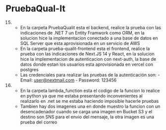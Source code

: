 # PruebaQual-It

15. - En la carpeta PruebaQualit esta el backend, realice la prueba con las indicaciones de .NET 7 un Entity Framwork como ORM, en la solucion hice la implementacion conectado a una base de datos en SQL Server que esta aprovisionada en un servicio de AWS
    - En la carpeta prueba-qualit-frontend esta el frontend, realice la prueba con las indicaciones de Next.JS 14 y React, en la solucion hice la implementacion de autenticacion con next-auth, la base de datos donde estan los usuarios esta aprovisionada en vercel con postgres
    - Las credenciales para realizar las pruebas de la autenticación son: - Email: user@nextmail.com
                                                                          - Password: 123456


16. - En la carpeta lambda_function esta el codigo de la funcion lo realice en python ya que me estaba presentando inconvenientes al realizarlo en .net se me estaba haciendo imposible hacerle pruebas
    - Tambien hay dos imagenes una en donde muestro la funcion con un desencadenador cuando se carga una imagen en Bucket S3 y el destino son SNS para el envio del mensaje, la otra imagen es una prueba del correo
